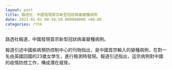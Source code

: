 ```yaml
---
layout: post
title: 路透社：中國發現首宗新型冠狀病毒變種病例
date: 2021-01-01 00:50:50.000000000 +08:00
categories: rthk
---
```


路透社報道，中國發現首宗新型冠狀病毒變種病例。

報道引述中國疾病預防控制中心的刊物指出，是中國首宗輸入的變種病例，在對一名由英國回國的23歲女學生，進行檢測時發現。報道引述指出，這宗病例對中國的疫情防控工作，構成潛在威脅。
